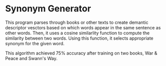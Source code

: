 # Synonym Generator

This program parses through books or other texts to create demantic descriptor vesctors based on which words appear in the same sentence as other words. Then, it uses a cosine similarlity function to compute the similarity between two words. Using this function, it selects appropriate synonym for the given word.

This algorithm achieved 75% accuracy after training on two books, War & Peace and Swann's Way.